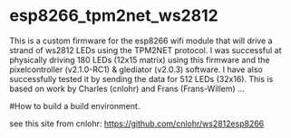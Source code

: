# esp8266_tpm2net_ws2812
This is a custom firmware for the esp8266 wifi module that will drive a strand of ws2812 LEDs using the TPM2NET protocol. I was successful at physically driving 180 LEDs (12x15 matrix) using this firmware and the pixelcontroller (v2.1.0-RC1) & glediator (v2.0.3) software. I have also successfully tested it by sending the data for 512 LEDs (32x16). This is based on work by Charles (cnlohr) and Frans (Frans-Willem) ...

#How to build a build environment.

see this site from cnlohr: https://github.com/cnlohr/ws2812esp8266
